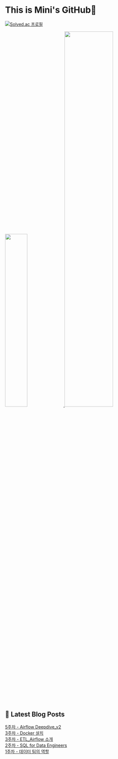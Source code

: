 # This is Mini's GitHub👋

[![Solved.ac 프로필](http://mazassumnida.wtf/api/v2/generate_badge?boj=nalala8200)](https://solved.ac/nalala8200)

 <a href="https://github.com/anuraghazra/github-readme-stats">
     <img src="https://github-readme-stats.vercel.app/api/top-langs/?username=mini0-0&layout=donut&show_icons=true&theme=material-palenight&hide_border=true&bg_color=20232a&icon_color=58A6FF&text_color=fff&title_color=58A6FF&count_private=true&exclude_repo=Face-Transfer-Application" width=38% />
 </a>    
 
 <a href="https://github.com/anuraghazra/github-readme-stats">
   <img src="https://github-readme-stats.vercel.app/api?username=mini0-0&show_icons=true&theme=material-palenight&hide_border=true&bg_color=20232a&icon_color=58A6FF&text_color=fff&title_color=58A6FF&count_private=true" width=56% />
 </a>


## 📕 Latest Blog Posts

<a href=https://rose-brown.tistory.com/7>5주차 - Airflow Deepdive_v2</a></br><a href=https://rose-brown.tistory.com/5>3주차 - Docker 설치</a></br><a href=https://rose-brown.tistory.com/4>3주차 - ETL_Airflow 소개</a></br><a href=https://rose-brown.tistory.com/3>2주차 - SQL for Data Engineers</a></br><a href=https://rose-brown.tistory.com/2>1주차 - 데이터 팀의 역할</a></br>